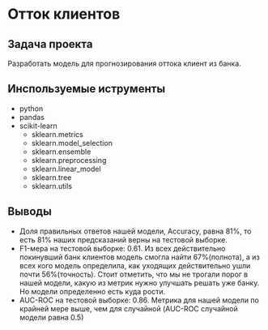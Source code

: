 # **Отток клиентов**
## Задача проекта
Разработать модель для прогнозирования оттока клиент из банка. 

## Инспользуемые иструменты 
- python
- pandas
- scikit-learn
  - sklearn.metrics
  - sklearn.model_selection
  - sklearn.ensemble
  - sklearn.preprocessing
  - sklearn.linear_model
  - sklearn.tree
  - sklearn.utils

## Выводы
- Доля правильных ответов нашей модели, Accuracy, равна 81%, то есть 81% наших предсказаний верны на тестовой выборке.
- F1-мера на тестовой выборке: 0.61. Из всех действительно покинувший банк клиентов модель смогла найти 67%(полнота), а из всех кого модель определила, как уходящих действительно ушли почти 56%(точность). Стоит отметить, что мы не трогали порог в нашей модели, какую из метрик нужно улучшать решать уже банку. Но модели определенно есть куда рости.
- AUC-ROC на тестовой выборке: 0.86. Метрика для нашей модели по крайней мере выше, чем для случайной (AUC-ROC случайной модели равна 0.5)
